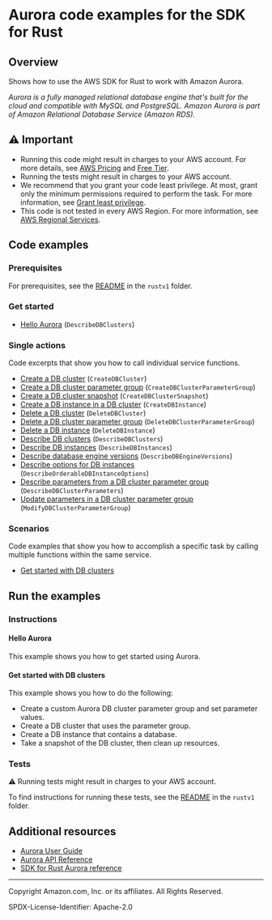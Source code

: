 <!--Generated by WRITEME on 2023-11-07 22:20:18.169388 (UTC)-->
# Aurora code examples for the SDK for Rust

## Overview

Shows how to use the AWS SDK for Rust to work with Amazon Aurora.

<!--custom.overview.start-->
<!--custom.overview.end-->

*Aurora is a fully managed relational database engine that's built for the cloud and compatible with MySQL and PostgreSQL. Amazon Aurora is part of Amazon Relational Database Service (Amazon RDS).*

## ⚠ Important

* Running this code might result in charges to your AWS account. For more details, see [AWS Pricing](https://aws.amazon.com/pricing/?aws-products-pricing.sort-by=item.additionalFields.productNameLowercase&aws-products-pricing.sort-order=asc&awsf.Free%20Tier%20Type=*all&awsf.tech-category=*all) and [Free Tier](https://aws.amazon.com/free/?all-free-tier.sort-by=item.additionalFields.SortRank&all-free-tier.sort-order=asc&awsf.Free%20Tier%20Types=*all&awsf.Free%20Tier%20Categories=*all).
* Running the tests might result in charges to your AWS account.
* We recommend that you grant your code least privilege. At most, grant only the minimum permissions required to perform the task. For more information, see [Grant least privilege](https://docs.aws.amazon.com/IAM/latest/UserGuide/best-practices.html#grant-least-privilege).
* This code is not tested in every AWS Region. For more information, see [AWS Regional Services](https://aws.amazon.com/about-aws/global-infrastructure/regional-product-services).

<!--custom.important.start-->
<!--custom.important.end-->

## Code examples

### Prerequisites

For prerequisites, see the [README](../../README.md#Prerequisites) in the `rustv1` folder.


<!--custom.prerequisites.start-->
<!--custom.prerequisites.end-->


### Get started

* [Hello Aurora](rustv1/examples/aurora/src/bin/hello-world.rs) (`DescribeDBClusters`)

### Single actions

Code excerpts that show you how to call individual service functions.

* [Create a DB cluster](src/aurora_scenario/mod.rs#L354) (`CreateDBCluster`)
* [Create a DB cluster parameter group](src/aurora_scenario/mod.rs#L205) (`CreateDBClusterParameterGroup`)
* [Create a DB cluster snapshot](src/aurora_scenario/mod.rs#L354) (`CreateDBClusterSnapshot`)
* [Create a DB instance in a DB cluster](src/aurora_scenario/mod.rs#L354) (`CreateDBInstance`)
* [Delete a DB cluster](src/aurora_scenario/mod.rs#L514) (`DeleteDBCluster`)
* [Delete a DB cluster parameter group](src/aurora_scenario/mod.rs#L514) (`DeleteDBClusterParameterGroup`)
* [Delete a DB instance](src/aurora_scenario/mod.rs#L514) (`DeleteDBInstance`)
* [Describe DB clusters](src/aurora_scenario/mod.rs#L354) (`DescribeDBClusters`)
* [Describe DB instances](src/aurora_scenario/mod.rs#L514) (`DescribeDBInstances`)
* [Describe database engine versions](src/aurora_scenario/mod.rs#L144) (`DescribeDBEngineVersions`)
* [Describe options for DB instances](src/aurora_scenario/mod.rs#L181) (`DescribeOrderableDBInstanceOptions`)
* [Describe parameters from a DB cluster parameter group](src/aurora_scenario/mod.rs#L288) (`DescribeDBClusterParameters`)
* [Update parameters in a DB cluster parameter group](src/aurora_scenario/mod.rs#L317) (`ModifyDBClusterParameterGroup`)

### Scenarios

Code examples that show you how to accomplish a specific task by calling multiple
functions within the same service.

* [Get started with DB clusters](rustv1/examples/aurora/src/aurora_scenario/mod.rs)

## Run the examples

### Instructions



<!--custom.instructions.start-->
<!--custom.instructions.end-->

#### Hello Aurora

This example shows you how to get started using Aurora.



#### Get started with DB clusters

This example shows you how to do the following:

* Create a custom Aurora DB cluster parameter group and set parameter values.
* Create a DB cluster that uses the parameter group.
* Create a DB instance that contains a database.
* Take a snapshot of the DB cluster, then clean up resources.

<!--custom.scenario_prereqs.aurora_Scenario_GetStartedClusters.start-->
<!--custom.scenario_prereqs.aurora_Scenario_GetStartedClusters.end-->


<!--custom.scenarios.aurora_Scenario_GetStartedClusters.start-->
<!--custom.scenarios.aurora_Scenario_GetStartedClusters.end-->

### Tests

⚠ Running tests might result in charges to your AWS account.


To find instructions for running these tests, see the [README](../../README.md#Tests)
in the `rustv1` folder.



<!--custom.tests.start-->
<!--custom.tests.end-->

## Additional resources

* [Aurora User Guide](https://docs.aws.amazon.com/AmazonRDS/latest/AuroraUserGuide/CHAP_AuroraOverview.html)
* [Aurora API Reference](https://docs.aws.amazon.com/AmazonRDS/latest/APIReference/Welcome.html)
* [SDK for Rust Aurora reference](https://docs.rs/aws-sdk-rds/latest/aws_sdk_rds/)

<!--custom.resources.start-->
<!--custom.resources.end-->

---

Copyright Amazon.com, Inc. or its affiliates. All Rights Reserved.

SPDX-License-Identifier: Apache-2.0